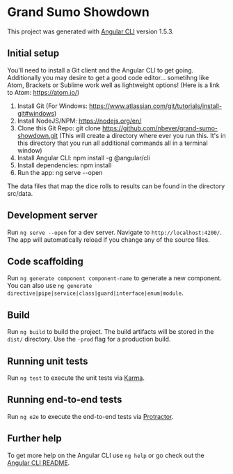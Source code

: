# Grand Sumo Showdown

This project was generated with [Angular CLI](https://github.com/angular/angular-cli) version 1.5.3.

## Initial setup

You'll need to install a Git client and the Angular CLI to get going.  Additionally you may desire to get a good code editor... sometihng like Atom, Brackets or Sublime work well as lightweight options!  (Here is a link to Atom: https://atom.io/)

1. Install Git (For Windows: https://www.atlassian.com/git/tutorials/install-git#windows)
2. Install NodeJS/NPM: https://nodejs.org/en/
3. Clone this Git Repo:  git clone https://github.com/nbever/grand-sumo-showdown.git (This will create a directory where ever you run this.  It's in this directory that you run all additional commands all in a terminal window)
4. Install Angular CLI: npm install -g @angular/cli
5. Install dependencies: npm install
6. Run the app: ng serve --open

The data files that map the dice rolls to results can be found in the directory src/data.

## Development server

Run `ng serve --open` for a dev server. Navigate to `http://localhost:4200/`. The app will automatically reload if you change any of the source files.

## Code scaffolding

Run `ng generate component component-name` to generate a new component. You can also use `ng generate directive|pipe|service|class|guard|interface|enum|module`.

## Build

Run `ng build` to build the project. The build artifacts will be stored in the `dist/` directory. Use the `-prod` flag for a production build.

## Running unit tests

Run `ng test` to execute the unit tests via [Karma](https://karma-runner.github.io).

## Running end-to-end tests

Run `ng e2e` to execute the end-to-end tests via [Protractor](http://www.protractortest.org/).

## Further help

To get more help on the Angular CLI use `ng help` or go check out the [Angular CLI README](https://github.com/angular/angular-cli/blob/master/README.md).

